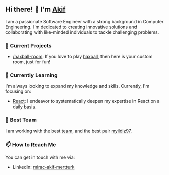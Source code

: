 ## Hi there! 👋 I'm [A](https://github.com/yusuftekinx)[k](https://github.com/myildiz97)[i](https://github.com/eneskarahancer)[f](https://github.com/osmanaygun)

I am a passionate Software Engineer with a strong background in Computer Engineering. I'm dedicated to creating innovative solutions and collaborating with like-minded individuals to tackle challenging problems.

### 🚀 Current Projects

- [/haxball-room](https://github.com/akifmertturk/haxball-room): If you love to play [haxball](https://www.haxball.com/), then here is your custom room, just for fun!

### 🔭 Currently Learning

I'm always looking to expand my knowledge and skills. Currently, I'm focusing on:

- [React](https://react.dev/): I endeavor to systematically deepen my expertise in React on a daily basis.
  

### 👯 Best Team

I am working with the best [team](https://github.com/solarvis/), and the best pair [myildiz97](https://github.com/myildiz97).

### 📫 How to Reach Me

You can get in touch with me via:

- LinkedIn: [mirac-akif-mertturk](https://www.linkedin.com/in/mirac-akif-mertturk/)
